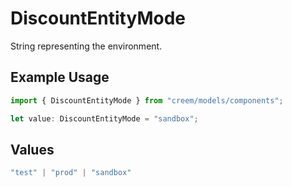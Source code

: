 # DiscountEntityMode

String representing the environment.

## Example Usage

```typescript
import { DiscountEntityMode } from "creem/models/components";

let value: DiscountEntityMode = "sandbox";
```

## Values

```typescript
"test" | "prod" | "sandbox"
```